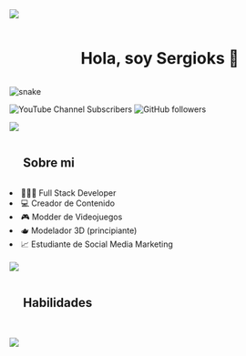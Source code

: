 <img src="https://user-images.githubusercontent.com/73097560/115834477-dbab4500-a447-11eb-908a-139a6edaec5c.gif"/>

<div id="user-content-toc">
  <ul align="center">
    <summary><h1 style="display: inline-block">Hola, soy Sergioks 👋</h1></summary>
  </ul>

  <img  src="https://i.imgur.com/TigLVbT.png" alt="snake" /></a>
</div>

![YouTube Channel Subscribers](https://img.shields.io/youtube/channel/subscribers/UCM7N0X2303LPKv2gUUhE_jA?style=flat&label=YouTube&link=https%3A%2F%2Fwww.youtube.com%2F%40sergioksyt%3Fsub_confirmation%3D1)
![GitHub followers](https://img.shields.io/github/followers/sergioks?style=flat&label=GitHub)

<img src="https://user-images.githubusercontent.com/73097560/115834477-dbab4500-a447-11eb-908a-139a6edaec5c.gif" />
<div id="user-content-toc">
  <ul align="left"> <summary><h2 style="display: inline-block">Sobre mi</h2></summary> </ul>
  <li>🧑🏻‍💻 Full Stack Developer</li>
  <li>💻 Creador de Contenido</li>
  <li>🎮 Modder de Videojuegos</li>
  <li>🫖 Modelador 3D (principiante)</li>
  <li>📈 Estudiante de Social Media Marketing</li>
</div>
<br/>
<img src="https://user-images.githubusercontent.com/73097560/115834477-dbab4500-a447-11eb-908a-139a6edaec5c.gif" />
<div id="user-content-toc">
  <ul align="left"> <summary><h2 style="display: inline-block">Habilidades</h2></summary> </ul>
  
</div>
<br/>
<img src="https://user-images.githubusercontent.com/73097560/115834477-dbab4500-a447-11eb-908a-139a6edaec5c.gif" />
<!--
**sergioks/sergioks** is a ✨ _special_ ✨ repository because its `README.md` (this file) appears on your GitHub profile.

Here are some ideas to get you started:

- 🔭 I’m currently working on ...
- 🌱 I’m currently learning ...
- 👯 I’m looking to collaborate on ...
- 🤔 I’m looking for help with ...
- 💬 Ask me about ...
- 📫 How to reach me: ...
- 😄 Pronouns: ...
- ⚡ Fun fact: ...
-->
